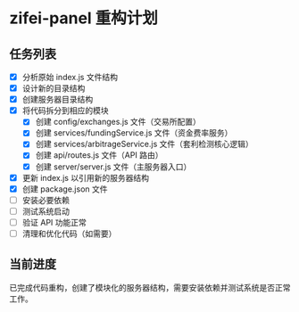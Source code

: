 # zifei-panel 重构计划

## 任务列表

- [x] 分析原始 index.js 文件结构
- [x] 设计新的目录结构
- [x] 创建服务器目录结构
- [x] 将代码拆分到相应的模块
  - [x] 创建 config/exchanges.js 文件（交易所配置）
  - [x] 创建 services/fundingService.js 文件（资金费率服务）
  - [x] 创建 services/arbitrageService.js 文件（套利检测核心逻辑）
  - [x] 创建 api/routes.js 文件（API 路由）
  - [x] 创建 server/server.js 文件（主服务器入口）
- [x] 更新 index.js 以引用新的服务器结构
- [x] 创建 package.json 文件
- [ ] 安装必要依赖
- [ ] 测试系统启动
- [ ] 验证 API 功能正常
- [ ] 清理和优化代码（如需要）

## 当前进度

已完成代码重构，创建了模块化的服务器结构，需要安装依赖并测试系统是否正常工作。